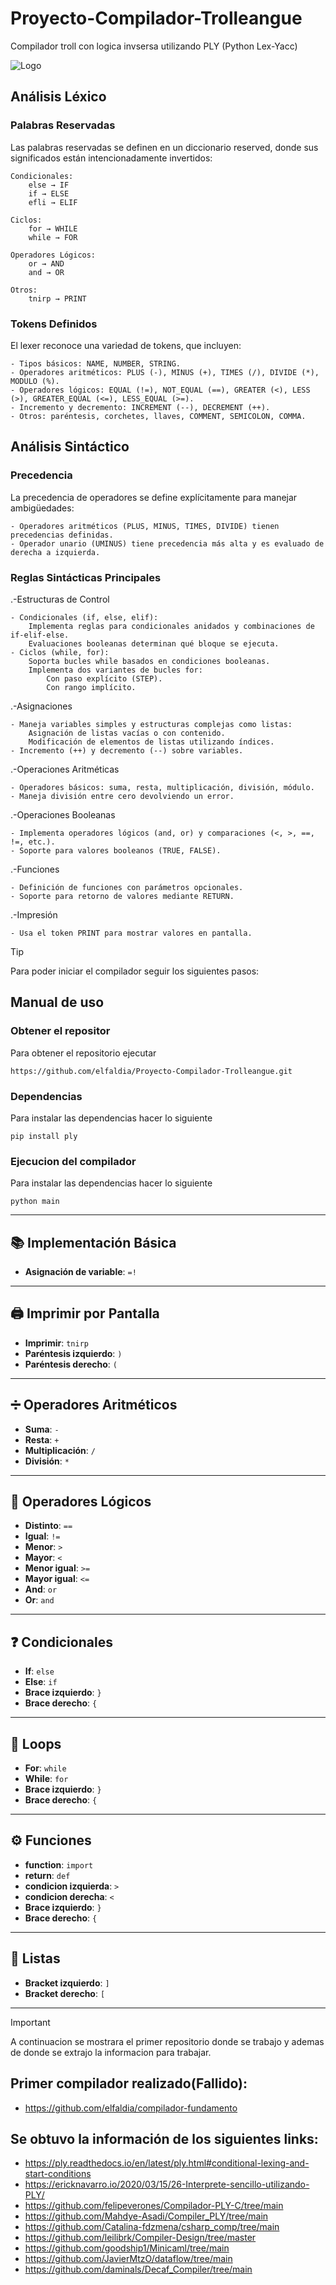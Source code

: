 # Proyecto-Compilador-Trolleangue

Compilador troll con logica invsersa utilizando PLY (Python Lex-Yacc)

![Logo](https://upload.wikimedia.org/wikipedia/en/7/73/Trollface.png)


## Análisis Léxico 

### Palabras Reservadas
Las palabras reservadas se definen en un diccionario reserved, donde sus significados están intencionadamente invertidos:

    Condicionales:
        else → IF
        if → ELSE
        efli → ELIF

    Ciclos:
        for → WHILE
        while → FOR

    Operadores Lógicos:
        or → AND
        and → OR

    Otros:
        tnirp → PRINT

### Tokens Definidos
El lexer reconoce una variedad de tokens, que incluyen:

    - Tipos básicos: NAME, NUMBER, STRING.
    - Operadores aritméticos: PLUS (-), MINUS (+), TIMES (/), DIVIDE (*), MODULO (%).
    - Operadores lógicos: EQUAL (!=), NOT_EQUAL (==), GREATER (<), LESS (>), GREATER_EQUAL (<=), LESS_EQUAL (>=).
    - Incremento y decremento: INCREMENT (--), DECREMENT (++).
    - Otros: paréntesis, corchetes, llaves, COMMENT, SEMICOLON, COMMA.

## Análisis Sintáctico

### Precedencia
La precedencia de operadores se define explícitamente para manejar ambigüedades:

    - Operadores aritméticos (PLUS, MINUS, TIMES, DIVIDE) tienen precedencias definidas.
    - Operador unario (UMINUS) tiene precedencia más alta y es evaluado de derecha a izquierda.

### Reglas Sintácticas Principales

.-Estructuras de Control

    - Condicionales (if, else, elif):
        Implementa reglas para condicionales anidados y combinaciones de if-elif-else.
        Evaluaciones booleanas determinan qué bloque se ejecuta.
    - Ciclos (while, for):
        Soporta bucles while basados en condiciones booleanas.
        Implementa dos variantes de bucles for:
            Con paso explícito (STEP).
            Con rango implícito.

.-Asignaciones

    - Maneja variables simples y estructuras complejas como listas:
        Asignación de listas vacías o con contenido.
        Modificación de elementos de listas utilizando índices.
    - Incremento (++) y decremento (--) sobre variables.

.-Operaciones Aritméticas

    - Operadores básicos: suma, resta, multiplicación, división, módulo.
    - Maneja división entre cero devolviendo un error.

.-Operaciones Booleanas

    - Implementa operadores lógicos (and, or) y comparaciones (<, >, ==, !=, etc.).
    - Soporte para valores booleanos (TRUE, FALSE).

.-Funciones

    - Definición de funciones con parámetros opcionales.
    - Soporte para retorno de valores mediante RETURN.

.-Impresión

    - Usa el token PRINT para mostrar valores en pantalla.

>[!TIP]
> Para poder iniciar el compilador seguir los siguientes pasos:

## Manual de uso

### Obtener el repositor
Para obtener el repositorio ejecutar
```
https://github.com/elfaldia/Proyecto-Compilador-Trolleangue.git
```

### Dependencias
Para instalar las dependencias hacer lo siguiente
```
pip install ply
```

### Ejecucion del compilador
Para instalar las dependencias hacer lo siguiente
```
python main
```

---


## 📚 Implementación Básica
- **Asignación de variable**: `=!`

---

## 🖨️ Imprimir por Pantalla
- **Imprimir**: `tnirp`
- **Paréntesis izquierdo**: `)`
- **Paréntesis derecho**: `(`

---

## ➗ Operadores Aritméticos
- **Suma**: `-`
- **Resta**: `+`
- **Multiplicación**: `/`
- **División**: `*`

---

## 🔀 Operadores Lógicos
- **Distinto**: `==`
- **Igual**: `!=`
- **Menor**: `>`
- **Mayor**: `<`
- **Menor igual**: `>=`
- **Mayor igual**: `<=`
- **And**: `or`
- **Or**: `and`

---

## ❓ Condicionales
- **If**: `else`
- **Else**: `if`
- **Brace izquierdo**: `}`
- **Brace derecho**: `{`

---

## 🔄 Loops
- **For**: `while`
- **While**: `for`
- **Brace izquierdo**: `}`
- **Brace derecho**: `{`
---

## ⚙️ Funciones
- **function**: `import`
- **return**: `def`
- **condicion izquierda**: `>`
- **condicion derecha**: `<`
- **Brace izquierdo**: `}`
- **Brace derecho**: `{`

---

## 🔗 Listas
- **Bracket izquierdo**: `]`
- **Bracket derecho**: `[`

---
>[!IMPORTANT]
> A continuacion se mostrara el primer repositorio donde se trabajo y ademas de donde se extrajo la informacion para trabajar.

## **Primer compilador realizado(Fallido)**:

- https://github.com/elfaldia/compilador-fundamento

## **Se obtuvo la información de los siguientes links**:

- https://ply.readthedocs.io/en/latest/ply.html#conditional-lexing-and-start-conditions
- https://ericknavarro.io/2020/03/15/26-Interprete-sencillo-utilizando-PLY/
- https://github.com/felipeverones/Compilador-PLY-C/tree/main
- https://github.com/Mahdye-Asadi/Compiler_PLY/tree/main
- https://github.com/Catalina-fdzmena/csharp_comp/tree/main
- https://github.com/leilibrk/Compiler-Design/tree/master
- https://github.com/goodship1/Minicaml/tree/main
- https://github.com/JavierMtzO/dataflow/tree/main
- https://github.com/daminals/Decaf_Compiler/tree/main
